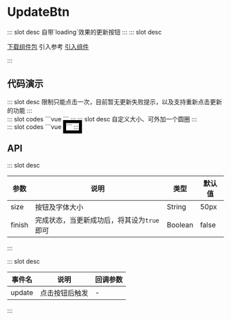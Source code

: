 # UpdateBtn

<ContainerBox title="介绍">
::: slot desc
自带`loading`效果的更新按钮
:::
</ContainerBox>

<ContainerBox title="下载并引入">
::: slot desc

[下载组件包](https://gitee.com/lengyibai/component-package/raw/master/LibUpdateBtn.zip)
引入参考 [引入组件](/Components/Base/start.html#引入组件)

:::
</ContainerBox>

## 代码演示

<ContainerBox title="基础用法">
::: slot desc
限制只能点击一次，目前暂无更新失败提示，以及支持重新点击更新的功能
:::

<div class="demoBox">
<Statics-UpdateBtn-demo-index-a />
</div>

<ShowCode>
::: slot codes
```vue
<template>
  <div class="demo">
    <LibUpdateBtn
      @update="update"
      :finish="finish"
    />
    <span>{{ text }}</span>
  </div>
</template>
<script>
export default {
  data() {
    return {
      finish: false,
      text: "待更新",
    };
  },
  methods: {
    update() {
      this.text = "更新中";
      setTimeout(() => {
        this.finish = true;
        this.text = "更新成功";
      }, 2000);
    },
  },
};
</script>
<style scoped>
.demo {
  display: flex;
  flex-direction: column;
  align-items: center;
  font-size: 2vw;
}
</style>
```
:::
</ShowCode>
</ContainerBox>

<ContainerBox title="自定义样式">
::: slot desc
自定义大小、可外加一个圆圈
:::

<div class="demoBox">
<Statics-UpdateBtn-demo-index-b />
</div>

<ShowCode>
::: slot codes
```vue
<LibUpdateBtn
  style="border: 0.75vw solid #000"
  @update="update"
  :finish="finish"
  size="15vw"
/>
```
:::
</ShowCode>
</ContainerBox>

## API

<ContainerBox title="Props">
::: slot desc

| 参数   | 说明                                       | 类型    | 默认值 |
| ------ | ------------------------------------------ | ------- | ------ |
| size   | 按钮及字体大小                             | String  | 50px   |
| finish | 完成状态，当更新成功后，将其设为`true`即可 | Boolean | false  |

:::
</ContainerBox>

<ContainerBox title="Events">
::: slot desc

| 事件名 | 说明           | 回调参数 |
| ------ | -------------- | -------- |
| update | 点击按钮后触发 | -        |

:::
</ContainerBox>
